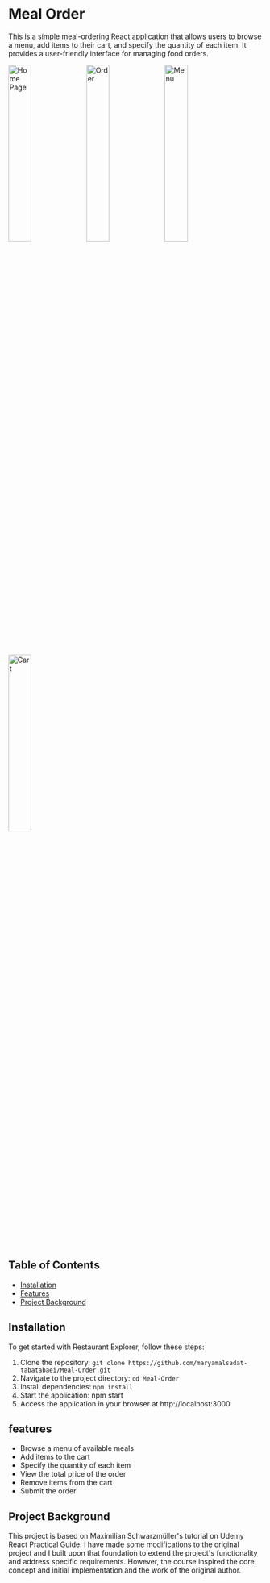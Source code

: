 # Meal Order
This is a simple meal-ordering React application that allows users to browse a menu, add items to their cart, and specify the quantity of each item. It provides a user-friendly interface for managing food orders. <br>


<img src="https://github.com/maryamalsadat-tabatabaei/Meal-Order/assets/87692864/acd6f2d8-dbbe-45a6-8c3e-a8d820915653" alt="Home Page" width="30%" height="auto">
<img src="https://github.com/maryamalsadat-tabatabaei/Meal-Order/assets/87692864/ae57d143-e5d7-4676-8b2c-6617ba012b79" alt="Order" width="30%" height="auto">
<img src="https://github.com/maryamalsadat-tabatabaei/Meal-Order/assets/87692864/3b04122b-f4a2-4fcc-a8cf-a704b0c4f722" alt="Menu" width="30%" height="auto">
<img src="https://github.com/maryamalsadat-tabatabaei/Meal-Order/assets/87692864/2ee0ca4e-a574-4273-9595-6910758bc895" alt="Cart" width="30%" height="auto">


## Table of Contents

- [Installation](#installation)
- [Features](#features)
- [Project Background](#project-background)
  
## Installation
To get started with Restaurant Explorer, follow these steps:

1. Clone the repository: `git clone https://github.com/maryamalsadat-tabatabaei/Meal-Order.git`
2. Navigate to the project directory: `cd Meal-Order`
3. Install dependencies: `npm install`
4. Start the application: npm start
5. Access the application in your browser at http://localhost:3000
   
## features

- Browse a menu of available meals
- Add items to the cart
- Specify the quantity of each item
- View the total price of the order
- Remove items from the cart
- Submit the order

## Project Background
This project is based on Maximilian Schwarzmüller's tutorial on Udemy React Practical Guide. I have made some modifications to the original project and I built upon that foundation to extend the project's functionality and address specific requirements. However, the course inspired the core concept and initial implementation and the work of the original author.
